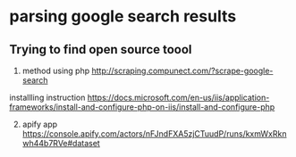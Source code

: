# parsing google search results
## Trying to find open source toool

1. method using php
http://scraping.compunect.com/?scrape-google-search

installling instruction
https://docs.microsoft.com/en-us/iis/application-frameworks/install-and-configure-php-on-iis/install-and-configure-php

2. apify app
https://console.apify.com/actors/nFJndFXA5zjCTuudP/runs/kxmWxRknwh44b7RVe#dataset